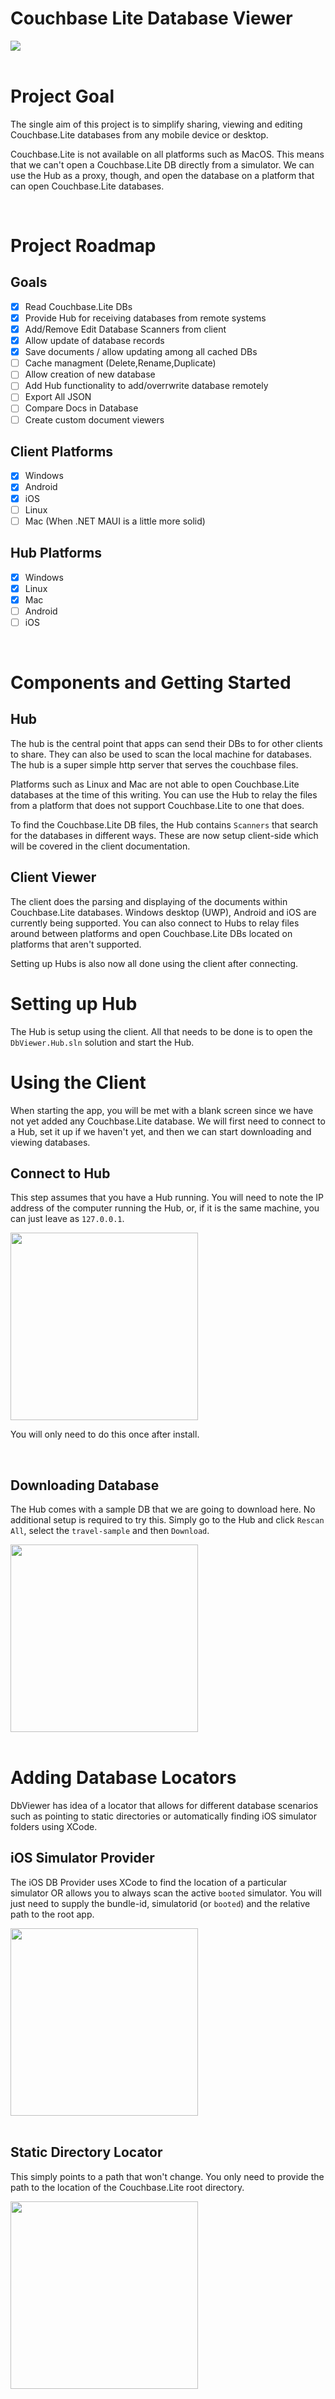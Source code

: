 # Couchbase Lite Database Viewer
<img src="https://github.com/jaytilly/Couchbase.Lite.DbViewer/actions/workflows/dotnet.yml/badge.svg" />

<br>
<br>

# Project Goal
The single aim of this project is to simplify sharing, viewing and editing Couchbase.Lite databases from any mobile device or desktop. 

Couchbase.Lite is not available on all platforms such as MacOS. This means that we can't open a Couchbase.Lite DB directly from a simulator. We can use the Hub as a proxy, though, and open the database on a platform that can open Couchbase.Lite databases.

<br>

# Project Roadmap
## Goals
- [x] Read Couchbase.Lite DBs
- [x] Provide Hub for receiving databases from remote systems
- [x] Add/Remove Edit Database Scanners from client
- [X] Allow update of database records 
- [X] Save documents / allow updating among all cached DBs
- [ ] Cache managment (Delete,Rename,Duplicate)
- [ ] Allow creation of new database
- [ ] Add Hub functionality to add/overrwrite database remotely
- [ ] Export All JSON
- [ ] Compare Docs in Database
- [ ] Create custom document viewers

## Client Platforms
- [x] Windows
- [x] Android
- [x] iOS
- [ ] Linux
- [ ] Mac (When .NET MAUI is a little more solid)

## Hub Platforms
- [x] Windows
- [x] Linux
- [x] Mac 
- [ ] Android
- [ ] iOS

<br>

# Components and Getting Started
## Hub
  The hub is the central point that apps can send their DBs to for other clients to share. They can also be used to scan the local machine for databases.  The hub is a super simple http server that serves the couchbase files.
  
  Platforms such as Linux and Mac are not able to open Couchbase.Lite databases at the time of this writing.  You can use the Hub to relay the files from a platform that does not support Couchbase.Lite to one that does.

  To find the Couchbase.Lite DB files, the Hub contains `Scanners` that search for the databases in different ways.  These are now setup client-side which will be covered in the client documentation.
<br>

## Client Viewer
  The client does the parsing and displaying of the documents within Couchbase.Lite databases. Windows desktop (UWP), Android and iOS are currently being supported.  You can also connect to Hubs to relay files around between platforms and open Couchbase.Lite DBs located on platforms that aren't supported.

Setting up Hubs is also now all done using the client after connecting.

# Setting up Hub
The Hub is setup using the client. All that needs to be done is to open the `DbViewer.Hub.sln` solution and start the Hub.
<br>

# Using the Client
When starting the app, you will be met with a blank screen since we have not yet added any Couchbase.Lite database. We will first need to connect to a Hub, set it up if we haven't yet, and then we can start downloading and viewing databases.


## Connect to Hub
This step assumes that you have a Hub running.  You will need to note the IP address of the computer running the Hub, or, if it is the same machine, you can just leave as `127.0.0.1`.

<img src="docs/media/AddingHub.gif" width="300" />

You will only need to do this once after install.

<br>

## Downloading Database
The Hub comes with a sample DB that we are going to download here. No additional setup is required to try this. Simply go to the Hub and click `Rescan All`, select the `travel-sample` and then `Download`.  

<img src="docs/media/DownloadDatabase.gif" width="300" />

<br>
<br>

# Adding Database Locators
DbViewer has idea of a locator that allows for different database scenarios such as pointing to static directories or automatically finding iOS simulator folders using XCode.

## iOS Simulator Provider
The iOS DB Provider uses XCode to find the location of a particular simulator OR allows you to always scan the active `booted` simulator. You will just need to supply the bundle-id, simulatorid (or `booted`) and the relative path to the root app.

<img src="docs/media/SettingUpIosSimulator.gif" width="300" />

<br>
<br>

## Static Directory Locator
This simply points to a path that won't change. You only need to provide the path to the location of the Couchbase.Lite root directory.

<img src="docs/media/SettingUpLocalDirectoryScanner.gif" width="300" />